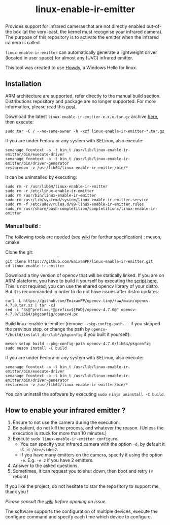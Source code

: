 # <p align=center>linux-enable-ir-emitter</p>

Provides support for infrared cameras that are not directly enabled out-of-the box (at the very least, the kernel must recognise your infrared camera). The purpose of this repository is to activate the emitter when the infrared camera is called.

`linux-enable-ir-emitter` can automatically generate a lightweight driver (located in user space) for almost any (UVC) infrared emitter.

This tool was created to use [Howdy](https://github.com/boltgolt/howdy), a Windows Hello for linux.

## Installation
ARM architecture are supported, refer directly to the manual build section. Distributions repository and package are no longer supported.
For more information, please read this [post](https://github.com/EmixamPP/linux-enable-ir-emitter/wiki/About-distributions-repository). 
 
Download the latest `linux-enable-ir-emitter-x.x.x.tar.gz` archive [here](https://github.com/EmixamPP/linux-enable-ir-emitter/releases/latest), then execute:
```
sudo tar -C / --no-same-owner -h -xzf linux-enable-ir-emitter-*.tar.gz
```

If you are under Fedora or any system with SELinux, also execute: 
```
semanage fcontext -a -t bin_t /usr/lib/linux-enable-ir-emitter/bin/execute-driver
semanage fcontext -a -t bin_t /usr/lib/linux-enable-ir-emitter/bin/driver-generator
restorecon -v /usr/lib64/linux-enable-ir-emitter/bin/*
```

It can be uninstalled by executing:
```
sudo rm -r /usr/lib64/linux-enable-ir-emitter
sudo rm -r /etc/linux-enable-ir-emitter
sudo rm /usr/bin/linux-enable-ir-emitter
sudo rm /usr/lib/systemd/system/linux-enable-ir-emitter.service
sudo rm -f /etc/udev/rules.d/99-linux-enable-ir-emitter.rules
sudo rm /usr/share/bash-completition/completitions/linux-enable-ir-emitter
```

### Manual build :
The following tools are needed (see [wiki](https://github.com/EmixamPP/linux-enable-ir-emitter/wiki/Requirements) for further specification) : meson, cmake

Clone the git:
```
git clone https://github.com/EmixamPP/linux-enable-ir-emitter.git
cd linux-enable-ir-emitter
```

Download a tiny version of opencv that will be statically linked. If you are on ARM plateform, you have to build it yourself by executing the [script here](https://github.com/EmixamPP/opencv-tiny/blob/main/build_opencv.sh). This is not required, you can use the shared opencv library of your distro. But it is recommanded in order to do not have issues after distro updates:
```
curl -L https://github.com/EmixamPP/opencv-tiny/raw/main/opencv-4.7.0.tar.xz | tar -xJ
sed -i "3s@^prefix=.*@prefix=${PWD}/opencv-4.7.0@" opencv-4.7.0/lib64/pkgconfig/opencv4.pc 
```

Build linux-enable-ir-emitter (remove `--pkg-config-path...` if you skipped the previous step, or change the path by `opencv-*/build/install_dir/lib*/pkgconfig` if you built it yourself):
```
meson setup build --pkg-config-path opencv-4.7.0/lib64/pkgconfig
sudo meson install -C build
```

If you are under Fedora or any system with SELinux, also execute: 
```
semanage fcontext -a -t bin_t /usr/lib/linux-enable-ir-emitter/bin/execute-driver
semanage fcontext -a -t bin_t /usr/lib/linux-enable-ir-emitter/bin/driver-generator
restorecon -v /usr/lib64/linux-enable-ir-emitter/bin/*
```

You can uninstall the software by executing `sudo ninja uninstall -C build`. 

## How to enable your infrared emitter ?
1. Ensure to not use the camera during the execution.
2. Be patient, do not kill the process, and whatever the reason. (Unless the execution is stuck for more than 10 minutes.)
3. Execute `sudo linux-enable-ir-emitter configure`.
    * You can specify your infrared camera with the option `-d`, by default it is `-d /dev/video2`.
    * If you have many emitters on the camera, specify it using the option `-e`. E.g. `-e 2` if you have 2 emitters.
4. Answer to the asked questions.
5. Sometimes, it can request you to shut down, then boot and retry ($\neq$ reboot)

If you like the project, do not hesitate to star the repository to support me, thank you !

*Please consult the [wiki](https://github.com/EmixamPP/linux-enable-ir-emitter/wiki) before opening an issue.*

The software supports the configuration of multiple devices, execute the configure command and specify each time which device to configure.
